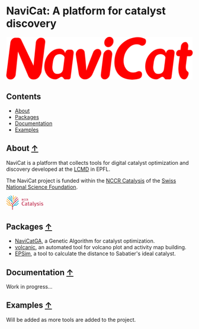 NaviCat: A platform for catalyst discovery
==========================================

![NaviCat logo](./images/navicat_logo.png)

## Contents
* [About](#about-)
* [Packages](#packages-)
* [Documentation](#documentation-)
* [Examples](#examples-)

## About [↑](#about)

NaviCat is a platform that collects tools for digital catalyst optimization and discovery developed at the [LCMD](https://www.epfl.ch/labs/lcmd/) in EPFL.

The NaviCat project is funded within the [NCCR Catalysis](https://www.nccr-catalysis.ch/)  of the [Swiss National Science Foundation](https://www.snf.ch/en).

<img src="./images/nccrcat_logo.png" width="100">

## Packages [↑](#packages)

* [NaviCatGA](https://github.com/lcmd-epfl/NaviCatGA), a Genetic Algorithm for catalyst optimization.
* [volcanic](https://github.com/lcmd-epfl/volcanic), an automated tool for volcano plot and activity map building.
* [EPSim](https://github.com/lcmd-epfl/EPSim), a tool to calculate the  distance to Sabatier's ideal catalyst.


## Documentation [↑](#documentation)

Work in progress...



## Examples [↑](#examples)

Will be added as more tools are added to the project.
